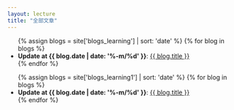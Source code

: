 ```yaml
---
layout: lecture
title: "全部文章"
---
```


<ul>
{% assign blogs = site['blogs_learning'] | sort: 'date' %}
{% for blog in blogs %}
    <li>
    <strong>Update at {{ blog.date | date: '%-m/%d' }}</strong>:
    <a href="{{ blog.url }}">{{ blog.title }}</a>
    </li>
{% endfor %}
</ul>

<ul>
{% assign blogs = site['blogs_learning1'] | sort: 'date' %}
{% for blog in blogs %}
    <li>
    <strong>Update at {{ blog.date | date: '%-m/%d' }}</strong>:
    <a href="{{ blog.url }}">{{ blog.title }}</a>
    </li>
{% endfor %}
</ul>

<!-- <ul>
{% assign blogs = site['blogs'] | sort: 'date' %}
{% for blog in blogs %}
    <li>
    <strong>Update at {{ blog.date | date: '%-m/%d' }}</strong>:
    <a href="{{ blog.url }}">{{ blog.title }}</a>
    </li>
{% endfor %}
</ul> -->
